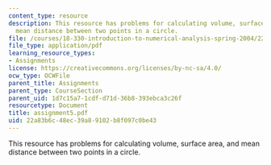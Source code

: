 ```yaml
---
content_type: resource
description: This resource has problems for calculating volume, surface area, and
  mean distance between two points in a circle.
file: /courses/18-330-introduction-to-numerical-analysis-spring-2004/22a83b6c48ec39a89102b8f097c0be43_assignment5.pdf
file_type: application/pdf
learning_resource_types:
- Assignments
license: https://creativecommons.org/licenses/by-nc-sa/4.0/
ocw_type: OCWFile
parent_title: Assignments
parent_type: CourseSection
parent_uid: 1d7c15a7-1cdf-d71d-36b8-393ebca3c26f
resourcetype: Document
title: assignment5.pdf
uid: 22a83b6c-48ec-39a8-9102-b8f097c0be43
---
```

This resource has problems for calculating volume, surface area, and mean distance between two points in a circle.